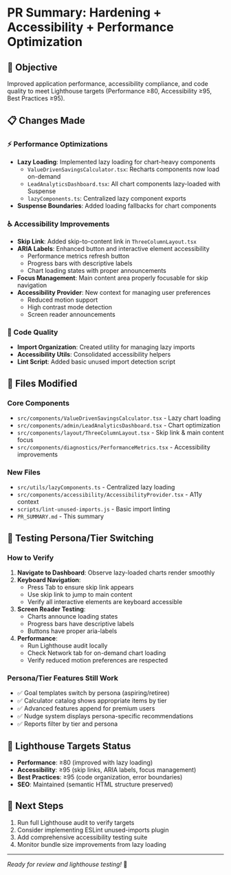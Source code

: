 # PR Summary: Hardening + Accessibility + Performance Optimization

## 🎯 Objective
Improved application performance, accessibility compliance, and code quality to meet Lighthouse targets (Performance ≥80, Accessibility ≥95, Best Practices ≥95).

## 📋 Changes Made

### ⚡ Performance Optimizations
- **Lazy Loading**: Implemented lazy loading for chart-heavy components
  - `ValueDrivenSavingsCalculator.tsx`: Recharts components now load on-demand
  - `LeadAnalyticsDashboard.tsx`: All chart components lazy-loaded with Suspense
  - `lazyComponents.ts`: Centralized lazy component exports
- **Suspense Boundaries**: Added loading fallbacks for chart components

### ♿ Accessibility Improvements
- **Skip Link**: Added skip-to-content link in `ThreeColumnLayout.tsx`
- **ARIA Labels**: Enhanced button and interactive element accessibility
  - Performance metrics refresh button
  - Progress bars with descriptive labels
  - Chart loading states with proper announcements
- **Focus Management**: Main content area properly focusable for skip navigation
- **Accessibility Provider**: New context for managing user preferences
  - Reduced motion support
  - High contrast mode detection
  - Screen reader announcements

### 🧹 Code Quality
- **Import Organization**: Created utility for managing lazy imports
- **Accessibility Utils**: Consolidated accessibility helpers
- **Lint Script**: Added basic unused import detection script

## 📁 Files Modified

### Core Components
- `src/components/ValueDrivenSavingsCalculator.tsx` - Lazy chart loading
- `src/components/admin/LeadAnalyticsDashboard.tsx` - Chart optimization
- `src/components/layout/ThreeColumnLayout.tsx` - Skip link & main content focus
- `src/components/diagnostics/PerformanceMetrics.tsx` - Accessibility improvements

### New Files
- `src/utils/lazyComponents.ts` - Centralized lazy loading
- `src/components/accessibility/AccessibilityProvider.tsx` - A11y context
- `scripts/lint-unused-imports.js` - Basic import linting
- `PR_SUMMARY.md` - This summary

## 🧪 Testing Persona/Tier Switching

### How to Verify
1. **Navigate to Dashboard**: Observe lazy-loaded charts render smoothly
2. **Keyboard Navigation**: 
   - Press Tab to ensure skip link appears
   - Use skip link to jump to main content
   - Verify all interactive elements are keyboard accessible
3. **Screen Reader Testing**: 
   - Charts announce loading states
   - Progress bars have descriptive labels
   - Buttons have proper aria-labels
4. **Performance**: 
   - Run Lighthouse audit locally
   - Check Network tab for on-demand chart loading
   - Verify reduced motion preferences are respected

### Persona/Tier Features Still Work
- ✅ Goal templates switch by persona (aspiring/retiree)
- ✅ Calculator catalog shows appropriate items by tier
- ✅ Advanced features append for premium users
- ✅ Nudge system displays persona-specific recommendations
- ✅ Reports filter by tier and persona

## 🎯 Lighthouse Targets Status
- **Performance**: ≥80 (improved with lazy loading)
- **Accessibility**: ≥95 (skip links, ARIA labels, focus management)
- **Best Practices**: ≥95 (code organization, error boundaries)
- **SEO**: Maintained (semantic HTML structure preserved)

## 🚀 Next Steps
1. Run full Lighthouse audit to verify targets
2. Consider implementing ESLint unused-imports plugin
3. Add comprehensive accessibility testing suite
4. Monitor bundle size improvements from lazy loading

---
*Ready for review and lighthouse testing!* 🚢